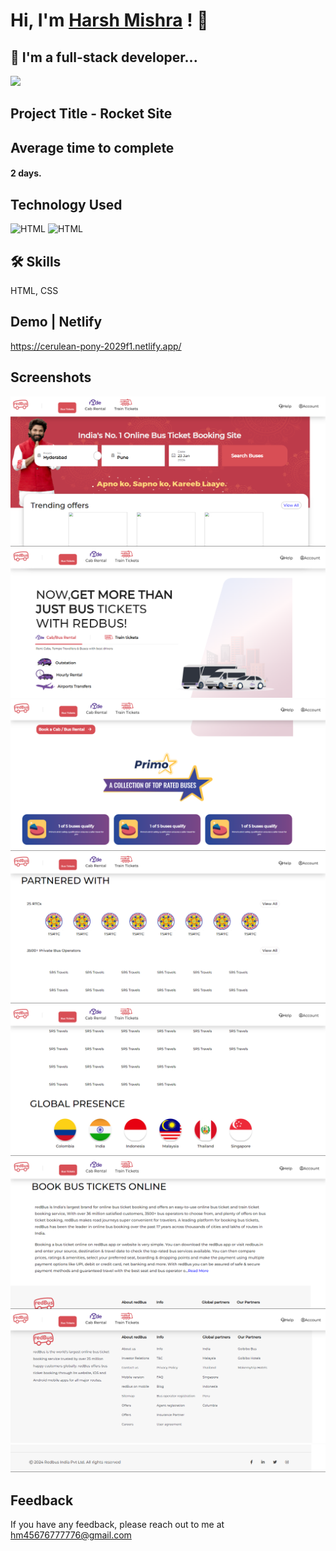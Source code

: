 # Hi, I'm [Harsh Mishra](https://harsh-mishra-portfolio.netlify.app/) ! 👋


## 🚀 I'm a full-stack developer...
<img src="https://user-images.githubusercontent.com/73097560/115834477-dbab4500-a447-11eb-908a-139a6edaec5c.gif">

## Project Title - Rocket Site


## Average time to complete
#### 2 days.


## Technology Used



![HTML](https://img.shields.io/badge/FirstTech-HTML-blue)
![HTML](https://img.shields.io/badge/SecondTech-CSS-black)

## 🛠 Skills
HTML, CSS

## Demo | Netlify
https://cerulean-pony-2029f1.netlify.app/

## Screenshots
![alt](./image.png)
![alt](./image%20copy.png)
![alt](./image%20copy%202.png)
![alt](./image%20copy%203.png)
![alt](./image%20copy%204.png)
![alt](./image%20copy%205.png)
![alt](./image%20copy%206.png)
![alt](./image%20copy%207.png)


## Feedback

If you have any feedback, please reach out to me at hm45676777776@gmail.com

